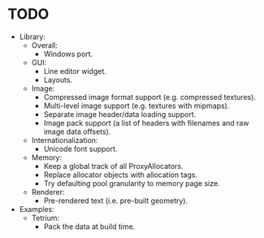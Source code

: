 # TODO
* Library:
	* Overall:
		- Windows port.
	* GUI:
		- Line editor widget.
		- Layouts.
	* Image:
		- Compressed image format support (e.g. compressed textures).
		- Multi-level image support (e.g. textures with mipmaps).
		- Separate image header/data loading support.
		- Image pack support (a list of headers with filenames and raw image data offsets).
	* Internationalization:
		- Unicode font support.
	* Memory:
		- Keep a global track of all ProxyAllocators.
		- Replace allocator objects with allocation tags.
		- Try defaulting pool granularity to memory page size.
	* Renderer:
		- Pre-rendered text (i.e. pre-built geometry).
* Examples:
	* Tetrium:
		- Pack the data at build time.
